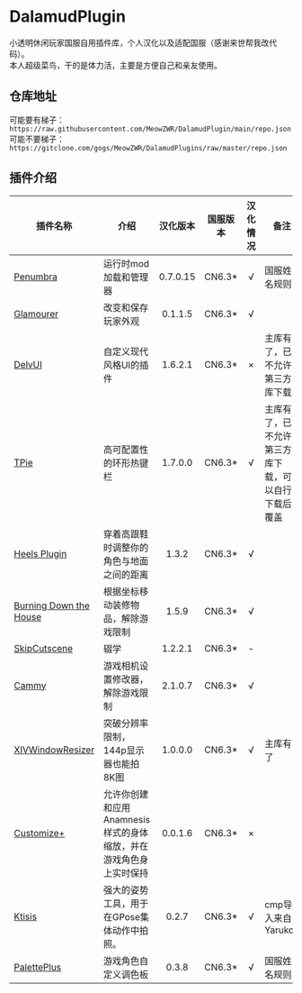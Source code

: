 # DalamudPlugin
小透明休闲玩家国服自用插件库，个人汉化以及适配国服（感谢来世帮我改代码）。\
本人超级菜鸟，干的是体力活，主要是方便自己和亲友使用。
## 仓库地址
可能要有梯子：`https://raw.githubusercontent.com/MeowZWR/DalamudPlugin/main/repo.json`\
可能不要梯子：`https://gitclone.com/gogs/MeowZWR/DalamudPlugins/raw/master/repo.json`
## 插件介绍

|插件名称|介绍|汉化版本|国服版本|汉化情况|备注|
|--------|----|:------:|:------:|:------:|----|
|[Penumbra](https://github.com/xivdev/Penumbra)|运行时mod加载和管理器|0.7.0.15|CN6.3*|√|国服姓名规则|
|[Glamourer](https://github.com/Ottermandias/Glamourer)|改变和保存玩家外观|0.1.1.5|CN6.3*|√|
|[DelvUI](https://github.com/delvui/delvui)|自定义现代风格UI的插件|1.6.2.1|CN6.3*|×|主库有了，已不允许第三方库下载|
|[TPie](https://github.com/Tischel/TPie)|高可配置性的环形热键栏|1.7.0.0|CN6.3*|√|主库有了，已不允许第三方库下载，可以自行下载后覆盖|
|[Heels Plugin](https://github.com/LeonBlade/HeelsPlugin)|穿着高跟鞋时调整你的角色与地面之间的距离|1.3.2|CN6.3*|√|
|[Burning Down the House](https://github.com/LeonBlade/BDTHPlugin)|根据坐标移动装修物品，解除游戏限制|1.5.9|CN6.3*|√|
|[SkipCutscene](https://github.com/a08381/Dalamud.SkipCutscene)|辍学|1.2.2.1|CN6.3*|-|
|[Cammy](https://github.com/UnknownX7/Cammy)|游戏相机设置修改器，解除游戏限制|2.1.0.7|CN6.3*|√|
|[XIVWindowResizer](https://github.com/AlexCSDev/XIVWindowResizer)|突破分辨率限制，144p显示器也能拍8K图|1.0.0.0|CN6.3*|√|主库有了|
|[Customize+](https://github.com/XIV-Tools/CustomizePlus)|允许你创建和应用Anamnesis样式的身体缩放，并在游戏角色身上实时保持|0.0.1.6|CN6.3*|×|
|[Ktisis](https://github.com/ktisis-tools/Ktisis)|强大的姿势工具，用于在GPose集体动作中拍照。|0.2.7|CN6.3*|√|cmp导入来自Yarukon|
|[PalettePlus](https://github.com/chirpxiv/PalettePlus)|游戏角色自定义调色板|0.3.8|CN6.3*|√|国服姓名规则|